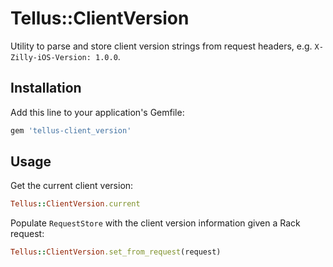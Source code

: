 # Tellus::ClientVersion

Utility to parse and store client version strings from request headers, e.g. `X-Zilly-iOS-Version: 1.0.0`.

## Installation

Add this line to your application's Gemfile:

```ruby
gem 'tellus-client_version'
```

## Usage

Get the current client version:

```ruby
Tellus::ClientVersion.current
```

Populate `RequestStore` with the client version information given a Rack request:

```ruby
Tellus::ClientVersion.set_from_request(request)
```
